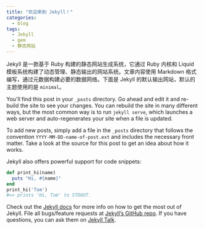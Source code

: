 ```yaml
---
title: "欢迎来到 Jekyll！"
categories:
  - blog
tags:
  - Jekyll
  - gem
  - 静态网站
---
```


Jekyll 是一款基于 Ruby 构建的静态网站生成系统，它通过 Ruby 内核和 Liquid 模板系统构建了动态管理、静态输出的网站系统。文章内容使用 Markdown 格式编写，通过元数据构建必要的数据网络。下面是 Jekyll 的默认输出网站，默认的主题使用的是 `minimal`。

You'll find this post in your `_posts` directory. Go ahead and edit it and re-build the site to see your changes. You can rebuild the site in many different ways, but the most common way is to run `jekyll serve`, which launches a web server and auto-regenerates your site when a file is updated.

To add new posts, simply add a file in the `_posts` directory that follows the convention `YYYY-MM-DD-name-of-post.ext` and includes the necessary front matter. Take a look at the source for this post to get an idea about how it works.

Jekyll also offers powerful support for code snippets:

```ruby
def print_hi(name)
  puts "Hi, #{name}"
end
print_hi('Tom')
#=> prints 'Hi, Tom' to STDOUT.
```

Check out the [Jekyll docs][jekyll-docs] for more info on how to get the most out of Jekyll. File all bugs/feature requests at [Jekyll’s GitHub repo][jekyll-gh]. If you have questions, you can ask them on [Jekyll Talk][jekyll-talk].

[jekyll-docs]: https://jekyllrb.com/docs/home
[jekyll-gh]:   https://github.com/jekyll/jekyll
[jekyll-talk]: https://talk.jekyllrb.com/
